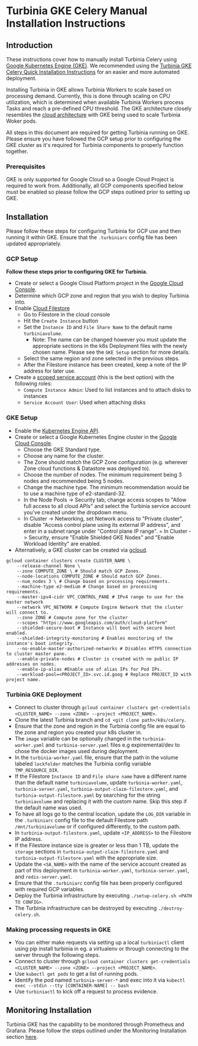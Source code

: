 # Turbinia GKE Celery Manual Installation Instructions

## **Introduction**

These instructions cover how to manually install Turbinia Celery using [Google Kubernetes Engine (GKE)](https://cloud.google.com/kubernetes-engine). We recommended using the [Turbinia GKE Celery Quick Installation Instructions](install-gke-celery.md) for an easier and more automated deployment.

Installing Turbinia in GKE allows Turbinia Workers to scale based on processing demand. Currently, this is done through scaling on CPU utilization, which is determined when available Turbinia Workers process Tasks and reach a pre-defined CPU threshold. The GKE architecture closely resembles the [cloud architecture](how-it-works.md) with GKE being used to scale Turbinia Woker pods.

All steps in this document are required for getting Turbinia running on GKE. Please ensure you have followed the GCP setup prior to configuring the GKE cluster as it's required for Turbinia components to properly function together.

### **Prerequisites**

GKE is only supported for Google Cloud so a Google Cloud Project is required to work from. Additionally, all GCP components specified below must be enabled so please follow the GCP steps outlined prior to setting up GKE.

## **Installation**

Please follow these steps for configuring Turbinia for GCP use and then running it within GKE. Ensure that the `.turbiniarc` config file has been updated appropriately.

### **GCP Setup**

**Follow these steps prior to configuring GKE for Turbinia.**

- Create or select a Google Cloud Platform project in the
  [Google Cloud Console](https://console.cloud.google.com).
- Determine which GCP zone and region that you wish to deploy Turbinia into.
- Enable [Cloud Filestore](https://console.cloud.google.com/filestore)
  - Go to Filestore in the cloud console
  - Hit the `Create Instance` button
  - Set the `Instance ID` and `File Share Name` to the default name `turbiniavolume`.
    - Note: The name can be changed however you must update the appropriate sections in the k8s Deployment files with the newly chosen name. Please see the `GKE Setup` section for more details.
  - Select the same region and zone selected in the previous steps.
  - After the Filestore instance has been created, keep a note of the IP address for later use.
- Create a
  [scoped service account](https://cloud.google.com/compute/docs/access/service-accounts)
  (this is the best option) with the following roles:
  - `Compute Instance Admin`: Used to list instances and to attach disks to
    instances
  - `Service Account User`: Used when attaching disks

### **GKE Setup**

- Enable the [Kubernetes Engine API](https://console.cloud.google.com/apis/api/container.googleapis.com/overview).
- Create or select a Google Kubernetes Engine cluster in the
  [Google Cloud Console](https://cloud.google.com/kubernetes-engine/docs/how-to/creating-a-zonal-cluster#console).
  - Choose the GKE Standard type.
  - Choose any name for the cluster.
  - The Zone should match the GCP Zone configuration (e.g. wherever Zone cloud functions & Datastore was deployed to).
  - Choose the number of nodes. The minimum requirement being 3 nodes and recommended being 5 nodes.
  - Change the machine type. The minimum recommendation would be to use a machine type of e2-standard-32.
  - In the Node Pools -> Security tab, change access scopes to "Allow full access to all cloud APIs" and select the Turbinia service account you've created under the dropdown menu.
  - In Cluster -> Networking, set Network access to "Private cluster", disable "Access control plane using its external IP address", and enter in a subnet range under "Control plane IP range".
    = In Cluster -> Security, ensure "Enable Shielded GKE Nodes" and "Enable Workload Identity" are enabled.
- Alternatively, a GKE cluster can be created via [gcloud](https://cloud.google.com/kubernetes-engine/docs/how-to/creating-a-zonal-cluster#gcloud).

```
gcloud container clusters create CLUSTER_NAME \
    --release-channel None \
    --zone COMPUTE_ZONE \ # Should match GCP Zones.
    --node-locations COMPUTE_ZONE # Should match GCP Zones.
    --num_nodes 3 \ # Change based on processing requirements.
    --machine-type e2-medium # Change based on processing requirements.
    --master-ipv4-cidr VPC_CONTROL_PANE # IPv4 range to use for the master network
    --network VPC_NETWORK # Compute Engine Network that the cluster will connect to.
    --zone ZONE # Compute zone for the cluster
    --scopes "https://www.googleapis.com/auth/cloud-platform"
    --shielded-secure-boot # Instance will boot with secure boot enabled.
    --shielded-integrity-monitoring # Enables monitoring of the instance's boot integrity.
    --no-enable-master-authorized-networks # Disables HTTPS connection to cluster master pane.
    --enable-private-nodes # Cluster is created with no public IP addresses on nodes.
    --enable-ip-alias #Enable use of alias IPs for Pod IPs.
    --workload-pool=<PROJECT_ID>.svc.id.goog # Replace PROJECT_ID with project name.
```

### **Turbinia GKE Deployment**

- Connect to cluster through `gcloud container clusters get-credentials <CLUSTER_NAME> --zone <ZONE> --project <PROJECT_NAME>`.
- Clone the latest Turbinia branch and `cd <git clone path>/k8s/celery`.
- Ensure that the zone and region in the Turbinia config file are equal to the zone and region you created your k8s cluster in.
- The `image` variable can be optionally changed in the `turbinia-worker.yaml` and `turbinia-server.yaml` files e.g expiremental/dev to chose the docker images used during deployment.
- In the `turbinia-worker.yaml` file, ensure that the path in the volume labeled `lockfolder` matches the Turbinia config variable `TMP_RESOURCE_DIR`.
- If the Filestore `Instance ID` and `File share name` have a different name than the default name `turbiniavolume`, update `turbinia-worker.yaml`, `turbinia-server.yaml`, `turbinia-output-claim-filestore.yaml`, and `turbinia-output-filestore.yaml` by searching for the string `turbiniavolume` and replacing it with the custom name. Skip this step if the default name was used.
- To have all logs go to the central location, update the `LOG_DIR` variable in the `.turbiniarc` config file to the default Filestore path `/mnt/turbiniavolume` or if configured differently, to the custom path.
- In `turbinia-output-filestore.yaml`, update `<IP_ADDRESS>` to the Filestore IP address.
- If the Filestore instance size is greater or less than 1 TB, update the `storage` sections in `turbinia-output-claim-filestore.yaml` and `turbinia-output-filestore.yaml` with the appropriate size.
- Update the `<SA_NAME>` with the name of the service account created as part of this deployment in `turbinia-worker.yaml`, `turbinia-server.yaml`, and `redis-server.yaml`.
- Ensure that the `.turbiniarc` config file has been properly configured with required GCP variables.
- Deploy the Turbinia infrastructure by executing `./setup-celery.sh <PATH TO CONFIG>`.
- The Turbinia infrastructure can be destroyed by executing `./destroy-celery.sh`.

### **Making processing requests in GKE**

- You can either make requests via setting up a local `turbiniactl` client using pip install turbinia in eg. a virtualenv or through connecting to the server through the following steps.
- Connect to cluster through `gcloud container clusters get-credentials <CLUSTER_NAME> --zone <ZONE> --project <PROJECT_NAME>`.
- Use `kubectl get pods` to get a list of running pods.
- Identify the pod named `turbinia-server-*` and exec into it via `kubectl exec --stdin --tty [CONTAINER-NAME] -- bash`
- Use `turbiniactl` to kick off a request to process evidence.

## **Monitoring Installation**

Turbinia GKE has the capability to be monitored through Prometheus and Grafana. Please follow the steps outlined under the Monitoring Installation section [here](install-gke-monitoring-manual.md).
